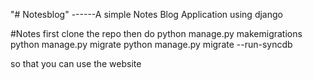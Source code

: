 "# Notesblog" 
------A simple Notes Blog Application using django

#Notes
first clone the repo
then do python manage.py makemigrations
python manage.py migrate
python manage.py migrate --run-syncdb

so that you can use the website
